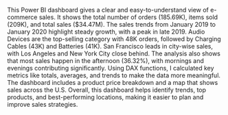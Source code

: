 This Power BI dashboard gives a clear and easy-to-understand view of e-commerce sales. It shows the total number of orders (185.69K), items sold (209K), and total sales ($34.47M). 
The sales trends from January 2019 to January 2020 highlight steady growth, with a peak in late 2019. Audio Devices are the top-selling category with 48K orders, followed by Charging Cables (43K) and Batteries (41K).
San Francisco leads in city-wise sales, with Los Angeles and New York City close behind.
The analysis also shows that most sales happen in the afternoon (36.32%), with mornings and evenings contributing significantly. Using DAX functions, I calculated key metrics like totals, averages, and trends to make the data more meaningful. 
The dashboard includes a product price breakdown and a map that shows sales across the U.S. Overall, this dashboard helps identify trends, top products, and best-performing locations, making it easier to plan and improve sales strategies.
